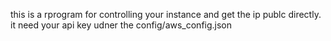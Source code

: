 this is a rprogram for controlling your instance and get the ip publc directly. it need your api key udner the config/aws_config.json
